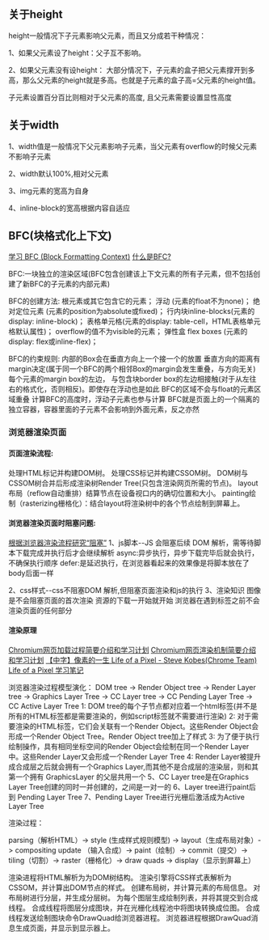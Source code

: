 ## 关于height
height一般情况下子元素影响父元素，而且又分成若干种情况：

1、如果父元素设了height：父子互不影响。

2、如果父元素没有设height：
大部分情况下，子元素的盒子把父元素撑开到多高，那么父元素的height就是多高。也就是子元素的盒子高=父元素的height值。

子元素设置百分百比则相对于父元素的高度, 且父元素需要设置显性高度


## 关于width
1、width值是一般情况下父元素影响子元素，当父元素有overflow的时候父元素不影响子元素

2、width默认100%,相对父元素

3、img元素的宽高为自身

4、inline-block的宽高根据内容自适应

## BFC(块格式化上下文)
[学习 BFC (Block Formatting Context)](https://juejin.cn/post/6844903495108132877#heading-17)
[什么是BFC?](https://juejin.cn/post/6844903544726749198)

BFC:一块独立的渲染区域(BFC包含创建该上下文元素的所有子元素，但不包括创建了新BFC的子元素的内部元素)

BFC的创建方法:
根元素或其它包含它的元素；
浮动 (元素的float不为none)；
绝对定位元素 (元素的position为absolute或fixed)；
行内块inline-blocks(元素的 display: inline-block)；
表格单元格(元素的display: table-cell，HTML表格单元格默认属性)；
overflow的值不为visible的元素；
弹性盒 flex boxes (元素的display: flex或inline-flex)；

BFC的约束规则:
内部的Box会在垂直方向上一个接一个的放置
垂直方向的距离有margin决定(属于同一个BFC的两个相邻Box的margin会发生重叠，与方向无关)
每个元素的margin box的左边， 与包含块border box的左边相接触(对于从左往右的格式化，否则相反)。即使存在浮动也是如此
BFC的区域不会与float的元素区域重叠
计算BFC的高度时，浮动子元素也参与计算
BFC就是页面上的一个隔离的独立容器，容器里面的子元素不会影响到外面元素，反之亦然

### 浏览器渲染页面
#### 页面渲染流程:
处理HTML标记并构建DOM树。
处理CSS标记并构建CSSOM树。
DOM树与CSSOM树合并后形成渲染树Render Tree(只包含渲染网页所需的节点)。
layout布局（reflow自动重排）结算节点在设备视口内的确切位置和大小。
painting绘制（rasterizing栅格化）：结合layout将渲染树中的各个节点绘制到屏幕上。

#### 浏览器渲染页面时阻塞问题:
[根据浏览器渲染流程研究“阻塞”](https://juejin.cn/post/6844903881248522254#heading-0)
1、js脚本--JS 会阻塞后续 DOM 解析，需等待脚本下载完成并执行后才会继续解析
async:异步执行，异步下载完毕后就会执行，不确保执行顺序
defer:是延迟执行，在浏览器看起来的效果像是将脚本放在了body后面一样

2、css样式--css不阻塞DOM 解析,但阻塞页面渲染和js的执行
3、渲染知识
图像是不会阻塞页面的首次渲染
资源的下载一开始就开始 
浏览器在遇到<body>标签之前不会渲染页面的任何部分

#### 渲染原理
[Chromium网页加载过程简要介绍和学习计划](https://blog.csdn.net/luoshengyang/article/details/50414848)
[Chromium网页渲染机制简要介绍和学习计划](https://blog.csdn.net/Luoshengyang/article/details/50916769)
[【中字】像素的一生 Life of a Pixel - Steve Kobes(Chrome Team)](https://www.bilibili.com/video/BV12b411w78Y)
[Life of a Pixel 学习笔记](https://bengbu-yuezhang.github.io/2020/05/26/%E6%B5%8F%E8%A7%88%E5%99%A8%E6%B8%B2%E6%9F%93/)

<!-- 合成:
知识点：
位图
纹理
光栅化

Compositor工作环境：GPU

compositor与GPU关系：

合成器可以使用GPU来执行其绘制步骤。

CPU任务：带软件光栅化的位图；

GPU任务：

1，硬件栅格化中的纹理；

2，绘画是将图层组合成最终屏幕图像（单个位图）的合成器；

GPU工作过程：接收位图，转换成纹理，配合compositor合成一张位图，存储到window’s backbuffer

问题：
GPU有没有加速 -->

浏览器渲染过程模型演化：
DOM tree -> Render Object tree -> Render Layer tree -> Graphics Layer Tree -> CC Layer tree -> CC Pending Layer Tree -> CC Active Layer Tree
1: DOM tree的每个子节点都对应着一个html标签(并不是所有的HTML标签都是需要渲染的，例如script标签就不需要进行渲染)
2: 对于需要渲染的HTML标签，它们会关联有一个Render Object。这些Render Object会形成一个Render Object Tree。Render Object tree加上了样式
3: 为了便于执行绘制操作，具有相同坐标空间的Render Object会绘制在同一个Render Layer中。这些Render Layer又会形成一个Render Layer Tree
4: Render Layer被提升成合成层之后就会拥有一个Graphics Layer,而其他不是合成层的渲染层，则和其第一个拥有 GraphicsLayer 的父层共用一个
5、CC Layer tree是在Graphics Layer Tree创建的同时一并创建的，之间是一对一的
6、Layer tree进行paint后到 Pending Layer Tree
7、Pending Layer Tree进行光栅后激活成为Active Layer Tree

渲染过程：

parsing（解析HTML）-> style (生成样式规则模型) -> layout（生成布局对象）-> compositing update
（输入合成）-> paint（绘制）-> commit（提交）-> tiling（切割）-> raster（栅格化）-> draw quads -> display（显示到屏幕上）

渲染进程将HTML解析为为DOM树结构。
渲染引擎将CSS样式表解析为CSSOM，并计算出DOM节点的样式。
创建布局树，并计算元素的布局信息。
对布局树进行分层，并生成分层树。
为每个图层生成绘制列表，并将其提交到合成线程。
合成线程将图层分成图块，并在光栅化线程池中将图块转换成位图。
合成线程发送绘制图块命令DrawQuad给浏览器进程。
浏览器进程根据DrawQuad消息生成页面，并显示到显示器上。

